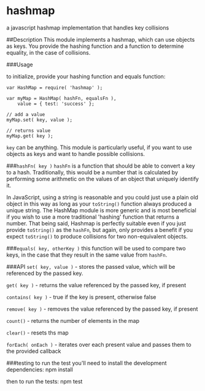 # hashmap
a javascript hashmap implementation that handles key collisions


##Description
This module implements a hashmap, which can use objects as keys.
You provide the hashing function and a function to determine
equality, in the case of collisions.


###Usage

to initialize, provide your hashing function and equals function:

    var HashMap = require( 'hashmap' );

    var myMap = HashMap( hashFn, equalsFn ),
        value = { test: 'success' };

    // add a value
    myMap.set( key, value );

    // returns value
    myMap.get( key );

`key` can be anything. This module is particularly useful, if you
want to use objects as keys and want to handle possible
collisions.

###`hashFn( key )`
`hashFn` is a function that should be able to convert a key to a
hash. Traditionally, this would be a number that is calculated by
performing some arithmetic on the values of an object that
uniquely identify it.

In JavaScript, using a string is reasonable and you could just
use a plain old object in this way as long as your `toString()`
function always produced a unique string. The HashMap module is
more generic and is most beneficial if you wish to use a more
traditional 'hashing' function that returns a number. That being
said, Hashmap is perfectly suitable even if you just provide
`toString()` as the `hashFn`, but again, only provides a benefit
if you expect `toString()` to produce collisions for two
non-equivalent objects.

###`equals( key, otherKey )`
this function will be used to compare two keys, in the case that
they result in the same value from `hashFn`.

###API
`set( key, value )` - stores the passed value, which will be referenced by the passed key.


`get( key )`        - returns the value referenced by the passed key, if present


`contains( key )`   - true if the key is present, otherwise false


`remove( key )`     - removes the value referenced by the passed key, if present


`count()`           - returns the number of elements in the map


`clear()`           - resets ths map


`forEach( onEach )` - iterates over each present value and passes them to the provided callback

###testing
to run the test you'll need to install the development dependencies:
    npm install

then to run the tests:
    npm test
